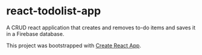 # react-todolist-app

A CRUD react application that creates and removes to-do items and saves it in a Firebase database. 

This project was bootstrapped with [Create React App](https://github.com/facebookincubator/create-react-app).
